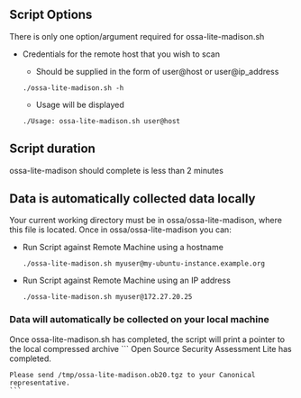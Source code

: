 ## Script Options
There is only one option/argument required for ossa-lite-madison.sh
* Credentials for the remote host that you wish to scan
	* Should be supplied in the form of user@host or user@ip_address
	
	```
	./ossa-lite-madison.sh -h
	```
	
	* Usage will be displayed
	
	``` 
	./Usage: ossa-lite-madison.sh user@host
	```

## Script duration
ossa-lite-madison should complete is less than 2 minutes

## Data is automatically collected data locally
Your current working directory must be in ossa/ossa-lite-madison, where this file
is located. Once in ossa/ossa-lite-madison you can:

* Run Script against Remote Machine using a hostname
	```
	./ossa-lite-madison.sh myuser@my-ubuntu-instance.example.org
	```
* Run Script against Remote Machine using an IP address
	```
	./ossa-lite-madison.sh myuser@172.27.20.25
	```

### Data will automatically be collected on your local machine
Once ossa-lite-madison.sh has completed, the script will print a pointer to the local compressed archive
	```
	Open Source Security Assessment Lite has completed.

	Please send /tmp/ossa-lite-madison.ob20.tgz to your Canonical representative.
	```
